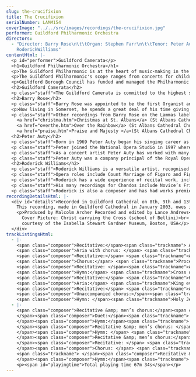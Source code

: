 ```yaml
---
slug: the-crucifixion
title: The Crucifixion
serialNumber: LAMM154
coverImage: "../../src/images/recordings/the-crucifixion.jpg"
performer: Guildford Philharmonic Orchestra
directors:
  - "Director: Barry Rose\n\t\tOrgan: Stephen Farr\n\t\tTenor: Peter Auty\n\t\tBaritone:
    RoderickWilliams"
contentHtml: |-
  <p id="performer">Guildford Camerata</p>
  <h1>Guildford Philharmonic Orchestra</h1>
  <p>The Guildford Philharmonic is at the heart of music-making in the south east, with a huge repertoire extending from the 17th century to the present day. The main concert season runs from October to July in a variety of venues including the Guildford Civic, Guildford Cathedral, the Electric Theatre, Holy Trinity Church, the Yvonne Arnaud Theatre, Abbot’s Hospital, Wanborough Barn, the Castle Grounds, Shalford Park and the Lido. In addition, the orchestra is invited to give concerts throughout London and the south of England. Over the past few seasons, the Philharmonic has achieved the distinction of averaging 98% attendances across all of its events, and in 2000, all concerts sold out completely.</p>
  <p>The Guildford Philharmonic's scope ranges from concerts for children and with children, via chamber concerts in more intimate venues, to large-scale choral and orchestral works. The repertoire covers everything from jazz and light music to new music, and the emphasis is to work with young soloists at the outset of their careers. En Shao was appointed Principal Conductor in 1995, following in the illustrious footsteps of Crossley Clitheroe, Vernon Handley, Sir Charles Groves and Sir Alexander Gibson. The orchestra continues its work of attracting new audiences for all types of classical music and of making concert-going an exciting experience.</p>
  <p>Guildford Borough Council has funded and managed the Philharmonic as part of its arts provision for the Borough since the orchestra's inception in 1945 (when it was the Guildford Municipal Orchestra). The Borough Council is grateful to the South East Arts Board, South East Music Trust, and to its major corporate sponsors BOC Gases, Borax Europe Ltd, The Guildford Nuffield Hospital, and Stevens &amp; Bolton.</p>
  <h2>Guildford Camerata</h2>
  <p class="staff">The Guildford Camerata is committed to the highest standards of ensemble singing. The choir's musical experience is wide and varied, its members having sung in cathedral choirs, college ensembles, professional choruses, oratorio and opera. The repertoire is large, from the 16th century to the present day, with the emphasis on the Baroque period and on British music. The choir gives concerts throughout London and the South-East, often with the Guildford Philharmonic Orchestra. It has combined with the Choir of Guildford Cathedral for the Messiah and has given highly acclaimed performances of Bach's St John Passion and B Minor Mass with Nicholas Kraemer in Guildford Cathedral. The choir presented Music for Royal Occasions with Barry Rose during the 1999 Guildford International Music Festival; and as part of the 1999/2000 season performed A Christmas Fanfare with Nicholas Cleobury in Holy Trinity Church and the Fauré and Rutter Requiems conducted by Barry Rose and John Rutter respectively in Guildford Cathedral. During the 2000/2001 season it performed in the highly acclaimed Bach in Leipzig concert with Nicholas Kraemer, Handel’s Messiah conducted by John Rutter, and in the world premiere of Barry Rose's orchestrated version of Stainer's Crucifixion. Recently, the choir gave the UK premieres of John Rutter's Feel the Spirit in Guildford Cathedral in March 2002 and of his Mass of the Children, also in Guildford Cathedral, in March 2003.</p>
  <h2>Barry Rose</h2>
  <p class="staff">Barry Rose was appointed to be the first Organist and Master of the Choristers at the new Guildford Cathedral in May, 1960, whilst still a student at the Royal Academy of Music. At Guildford he founded a new choir and a pattern of daily sung Services, and was to stay at the cathedral for the next 14 years, during which time he was also appointed as the BBC’s Music Adviser to the Head of Religious Broadcasting. In 1974 he moved to St Paul’s Cathedral, to be sub-organist, but in 1977 took up the specially created post of Master of the Choir, which he held until 1984, when he went to The King’s School, Canterbury, as Master of the Choirs. In 1988 he was persuaded to return to cathedral music, as Master of the Music at the Cathedral and Abbey Church of St Alban, where he remained until 1997.</p>
  <p>Now living in Somerset, he spends a great deal of his time giving choral master-classes, especially in the USA, though he has maintained his links with Guildford through the recently celebrated 40th anniversary of the Consecration of the Cathedral and his concerts with the Guildford Camerata and the Guildford Philharmonic Orchestra.</p>
  <p class="staff">Other recordings from Barry Rose on the Lammas label:<br>
    <a href="christma.htm">Christmas at St. Albans</a> (St Albans Cathedral Choir - carols)<br>
    <a href="overthe.htm">Over the Rainbow</a> (St Albans Cathedral Choir - sacred and secular music from 3 USA tours)<br>
    <a href="praise.htm">Praise and Majesty </a>(St Albans Cathedral Choir - sacred music across 5 centuries)</p>
  <h2>Peter Auty</h2>
  <p class="staff">Born in 1969 Peter Auty began his singing career as a treble at St Paul's Cathedral where he sang for five years. Subsequently he sang as a choral scholar with the choirs of Bristol Cathedral and York Minster before moving to the Royal Scottish Academy of Music where he studied under Peter Alexander Wilson, with whom he has continued to study. In 1997 he made a very successful debut with British Youth Opera as Tom Rakewell in their acclaimed production of The Rake's Progress and returned in 1998 to sing Rodolfo in La Bohème.</p>
  <p class="staff">Peter joined the National Opera Studio in 1997 where he received support from the Nicholas John and the RVW Trust funds. In the 1998/9 season he was invited by Opera North to cover the role of Jenik in The Bartered Bride which resulted in an invitation to sing the role of Remendado as well as covering Don José in their new production of Carmen. More recently he has covered the role of Alfredo in Opera North’s acclaimed production of La Traviata and in 2001/2 gave acclaimed performances as Rodolfo/La Bohème.</p>
  <p class="staff">As a concert artist Peter Auty has worked with many orchestras and ensembles in the UK with notable recent successes including a performance of Berlioz Grande Messe des Morts at the Ryedale Festival, a performance of Schumann Das Paradies und die Peri with the Orchestra of the Age of Enlightenment/Mark Elder at the Royal Festival Hall, a concert performance of Stravinsky Oedipus Rex with the London Philharmonic Orchestra/Zagrosek and most recently he has had great success singing The Dream of Gerontius at St David’s Hall, Cardiff and with the Iceland Symphony Orchestra conducted by Vladimir Ashkenazy. Appearances also include performances with the London Symphony Orchestra/Sir Colin Davis and the Sydney Symphony Orchestra.</p>
  <p class="staff">Peter Auty was a company principal of the Royal Opera, Covent Garden from 1999/2000 until the 2001/2 season and sang the rôles of Major Domo I (Der Rosenkavalier), Michelis (Greek Passion) Nathanaël (The Tales of Hoffmann), Roderigo (Otello) and Gaston (Traviata) Borsa (Rigoletto), Apparition of a Youth (Frau ohne Schatten), Sailor (Tristan und Isolde) and Malcolm (Macbeth). He returns as a guest artist in 2003/4 to sing Arturo (Lucia di Lammermoor).</p>
  <h2>Roderick Williams</h2>
  <p class="staff">Roderick Williams is a versatile artist, recognised for his intelligent and musical performances. He frequently appears throughout Europe and the UK – most recently he enjoyed huge success as Eddie in Turnage’s Greek (part of momentum: the music of Mark Anthony Turnage at the Barbican in January 2003). Other recent performances include his debut with Deutsches Sinfonie Orchester Berlin, concerts in France, New York and London with Paul McCreesh and the Gabrieli Consort, and Mozart arias with Joseph Swensen and the Academy of St Martin in the Fields at the Barbican’s Mostly Mozart Festival. Roderick has made many appearances in opera in concert, including Diomede Troilus &amp; Cressida with the Philharmonia and Richard Hickox (repeated for Opera North last autumn) and Sid Albert Herring with the City of London Sinfonia. Plans include Sir Robert Cecil Gloriana at Snape, also with the Philharmonia and Hickox.</p>
  <p class="staff">Opera roles include Count Marriage of Figaro and Figaro Barber of Seville (Opera North), Schaunard La Bohème (Scottish Opera), Watchful and First Shepherd Pilgrim’s Progress (Royal Opera, Covent Garden), and Prince André War and Peace (Spoleto Festival). Premieres include David Sawyer’s From Morning Til Midnight and Martin Butler’s A Better Place, (both for ENO), Alexander Knaifel’s Alice in Wonderland (Netherlands Opera) and Sally Beamish’s Monster (Scottish Opera). Plans include Donner The Rhinegold in the new Phyllida Lloyd Ring Cycle for ENO, and Marcello La Bohème for Scottish Opera.</p>
  <p class="staff">Roderick has a wide experience of recital work, including recitals at the Wigmore Hall, on BBC Radio 3 and on Classic FM. He has broadcast on Radio 3’s Voices programme with Iain Burnside, and in 2000 took part in Century Songs - 100 songs by 100 different composers which together painted a picture of the twentieth century - presented in Sheffield, in London and at the Bath Festival, and broadcast on BBC’s Millennium Music Live. Recent BBC broadcasts include recitals from Belfast and Wales.</p>
  <p class="staff">His many recordings for Chandos include Novice’s Friend Billy Budd, Ned Keene Peter Grimes, Page Sir John in Love (with Richard Hickox) and Frank Martin’s In Terra Pax (with Matthias Bamert). Recent releases include a critically-acclaimed disc of Schönberg songs with Iain Burnside (Black Box) and Sid Albert Herring, (Chandos).</p>
  <p class="staff">Roderick is also a composer and has had works premiered at the Wigmore and Barbican Halls, the Purcell Room and live on national radio.</p>
recordingDetailsHtml: |-
  <div id="details">Recorded in Guildford Cathedral on 8th, 9th and 13th January 2003 by kind permission of the Dean and Chapter.<br>
    This recording, made in Guildford Cathedral in January 2003, owes its completion to the generosity of South East Music Trust, the Estate of Marjorie Potter, and Guildford Borough Council.
    <p>Produced by Malcolm Archer Recorded and edited by Lance Andrews<br>
      Cover Picture: Christ carrying the Cross (school of Bellini)<br>
      courtesy of the Isabella Stewart Gardner Museum, Boston, USA</p>
  </div>
trackListingsHtml:
  - |-
    <span class="composer">Recitative:</span><span class="trackname"> And they came to a place named Gethsemane</span><br>
    <span class="composer">Aria with chorus: </span> <span class="trackname">Could ye not watch with Me one brief hour?</span><br>
    <span class="composer">Recitative:</span> <span class="trackname">And they laid their hands on him and took him</span><br>
    <span class="composer">Chorus:</span> <span class="trackname">Processional to Calvary (Fling wide the gates)</span><br>
    <span class="composer">Recitative: </span><span class="trackname">And when they were come to the place called Calvary</span><br>
    <span class="composer">Hymn:</span> <span class="trackname">Cross of Jesus, Cross of sorrow</span><br>
    <span class="composer">Recitative:</span> <span class="trackname">He made himself of no reputation</span><br>
    <span class="composer">Aria:</span> <span class="trackname">King ever glorious</span><br>
    <span class="composer">Recitative:</span> <span class="trackname">And as Moses lifted up the serpent</span><br>
    <span class="composer">Unaccompanied chorus:</span><span class="trackname"> God so loved the world</span><br>
    <span class="composer">Hymn: </span><span class="trackname">Holy Jesu, by Thy Passion</span><br>
  - |-
    <span class="composer">Recitative &amp; men’s chorus:</span><span class="trackname"> Jesus said “Father, forgive them”<br>
    </span><span class="composer">Duet:</span><span class="trackname"> So Thou liftest thy divine petition<br>
    </span><span class="composer">Hymn:</span><span class="trackname"> Jesus, the Crucified, pleads for me<br>
    </span><span class="composer">Recitative &amp; men’s chorus: </span> <span class="trackname">And one of the malefactors<br>
    </span><span class="composer">Hymn: </span> <span class="trackname">I adore Thee<br>
    </span><span class="composer">Recitative &amp; men’s chorus:</span><span class="trackname"> When Jesus therefore saw his mother<br>
    </span><span class="composer">Recitative: </span> <span class="trackname">Is it nothing to you?<br>
    </span><span class="composer">Chorus: </span> <span class="trackname">From the Throne of His Cross</span><span class="composer"> </span><br>
    <span class="trackname"> </span><span class="composer">Recitative &amp; men’s chorus: </span> <span class="trackname">After this, Jesus knowing that all things were now accomplished<br>
    </span><span class="composer">Hymn:</span><span class="trackname"> All for Jesus</span>
    <p><span id="playingtime">Total playing time 67m 34s</span></p>
---
```

